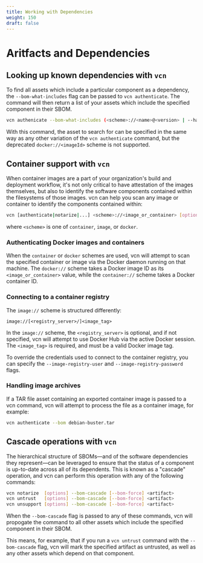 ```yaml
---
title: Working with Dependencies
weight: 150
draft: false
---
```


# Aritfacts and Dependencies

## Looking up known dependencies with `vcn`

To find all assets which include a particular component as a dependency, the `--bom-what-includes` flag can be passed to `vcn authenticate`. The command will then return a list of your assets which include the specified component in their SBOM.

```bash
vcn authenicate --bom-what-includes (<scheme>://<name>@<version> | --hash <hash>)
```

With this command, the asset to search for can be specified in the same way as any other variation of the `vcn authenticate` command, but the deprecated `docker://<imageId>` scheme is not supported.

## Container support with `vcn`

When container images are a part of your organization's build and deployment workflow, it's not only critical to have attestation of the images themselves, but also to identify the software components contained within the filesystems of those images. vcn can help you scan any image or container to identify the components contained within:

```bash
vcn [authenticate|notarize|...] <scheme>://<image_or_container> [options]
```

where `<scheme>` is one of `container`, `image`, or `docker`.

### Authenticating Docker images and containers

When the `container` or `docker` schemes are used, vcn will attempt to scan the specified container or image via the Docker daemon running on that machine. The `docker://` scheme takes a Docker image ID as its `<image_or_container>` value, while the `container://` scheme takes a Docker container ID.

### Connecting to a container registry

The `image://` scheme is structured differently:

```console
image://[<registry_server>/]<image_tag>
```

In the `image://` scheme, the `<registry_server>` is optional, and if not specified, vcn will attempt to use Docker Hub via the active Docker session. The `<image_tag>` is required, and must be a valid Docker image tag.

To override the credentials used to connect to the container registry, you can specify the `--image-registry-user` and `--image-registry-password` flags.

### Handling image archives

If a TAR file asset containing an exported container image is passed to a vcn command, vcn will attempt to process the file as a container image, for example:

```bash
vcn authenticate --bom debian-buster.tar
```

## Cascade operations with `vcn`

The hierarchical structure of SBOMs—and of the software dependencies they represent—can be leveraged to ensure that the status of a component is up-to-date across all of its dependents. This is known as a "cascade" operation, and vcn can perform this operation with any of the following commands:

```bash
vcn notarize  [options] --bom-cascade [--bom-force] <artifact>
vcn untrust   [options] --bom-cascade [--bom-force] <artifact>
vcn unsupport [options] --bom-cascade [--bom-force] <artifact>
```

When the `--bom-cascade` flag is passed to any of these commands, vcn will propogate the command to all other assets which include the specified component in their SBOM.

This means, for example, that if you run a `vcn untrust` command with the `--bom-cascade` flag, vcn will mark the specified artifact as untrusted, as well as any other assets which depend on that component.
